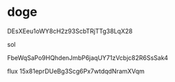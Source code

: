 # doge

DEsXEeu1oWY8cH2z93ScbTRjTTg38LqX28

sol

FbeWqSaPo9HQhdenJmbP6jaqUY71zVcbjc82R6SsSak4


flux
15x81eprDUeBg3Scg6Px7wtdqdNramXVqm


